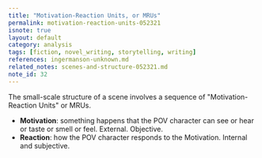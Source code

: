 ```yaml
---
title: "Motivation-Reaction Units, or MRUs"
permalink: motivation-reaction-units-052321
isnote: true
layout: default
category: analysis
tags: [fiction, novel_writing, storytelling, writing]
references: ingermanson-unknown.md
related_notes: scenes-and-structure-052321.md
note_id: 32
---
```


The small-scale structure of a scene involves a sequence of "Motivation-Reaction Units" or MRUs.

- **Motivation**: something happens that the POV character can see or hear or taste or smell or feel. External. Objective.
- **Reaction**: how the POV character responds to the Motivation. Internal and subjective.
